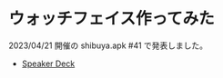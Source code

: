 # ウォッチフェイス作ってみた
2023/04/21 開催の shibuya.apk #41 で発表しました。

- [Speaker Deck](https://speakerdeck.com/doggy/kaito-dogi)
